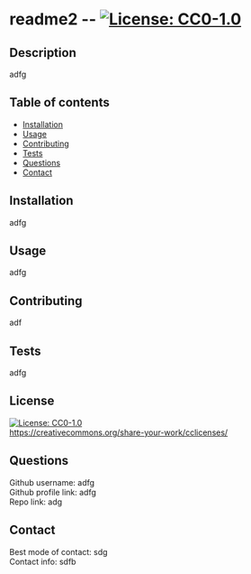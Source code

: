 
# readme2 -- [![License: CC0-1.0](https://img.shields.io/badge/License-CC0_1.0-lightgrey.svg)](http://creativecommons.org/publicdomain/zero/1.0/)

## Description
adfg

## Table of contents
- [Installation](#installInstructions)
- [Usage](#useGuide)
- [Contributing](#contribution)
- [Tests](#tests)
- [Questions](#questions)
- [Contact](#contact)

## Installation
adfg

## Usage
adfg

## Contributing
adf

## Tests
adfg

## License
[![License: CC0-1.0](https://img.shields.io/badge/License-CC0_1.0-lightgrey.svg)](http://creativecommons.org/publicdomain/zero/1.0/) <br/>
https://creativecommons.org/share-your-work/cclicenses/



## Questions
Github username: adfg <br/>
Github profile link: adfg <br/>
Repo link: adg

## Contact
Best mode of contact: sdg <br/>
Contact info: sdfb
